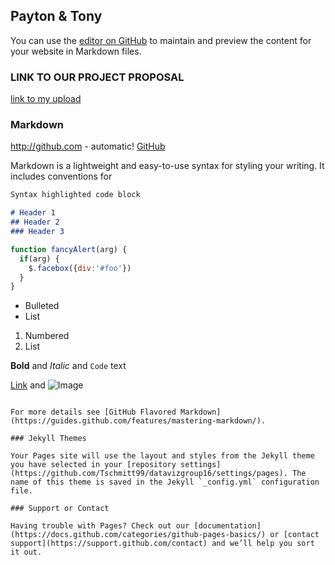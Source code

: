 ## Payton & Tony

You can use the [editor on GitHub](https://github.com/Tschmitt99/datavizgroup16/edit/gh-pages/index.md) to maintain and preview the content for your website in Markdown files.

### LINK TO OUR PROJECT PROPOSAL

[link to my upload](https://github.com/Tschmitt99/datavizgroup16/blob/gh-pages/Project%20Proposal.docx?raw=true)



### Markdown

http://github.com - automatic!
[GitHub](http://github.com)

Markdown is a lightweight and easy-to-use syntax for styling your writing. It includes conventions for

```markdown
Syntax highlighted code block

# Header 1
## Header 2
### Header 3

```

```javascript
function fancyAlert(arg) {
  if(arg) {
    $.facebox({div:'#foo'})
  }
}
```

- Bulleted
- List

1. Numbered
2. List

**Bold** and _Italic_ and `Code` text

[Link](url) and ![Image](src)
```

For more details see [GitHub Flavored Markdown](https://guides.github.com/features/mastering-markdown/).

### Jekyll Themes

Your Pages site will use the layout and styles from the Jekyll theme you have selected in your [repository settings](https://github.com/Tschmitt99/datavizgroup16/settings/pages). The name of this theme is saved in the Jekyll `_config.yml` configuration file.

### Support or Contact

Having trouble with Pages? Check out our [documentation](https://docs.github.com/categories/github-pages-basics/) or [contact support](https://support.github.com/contact) and we’ll help you sort it out.
